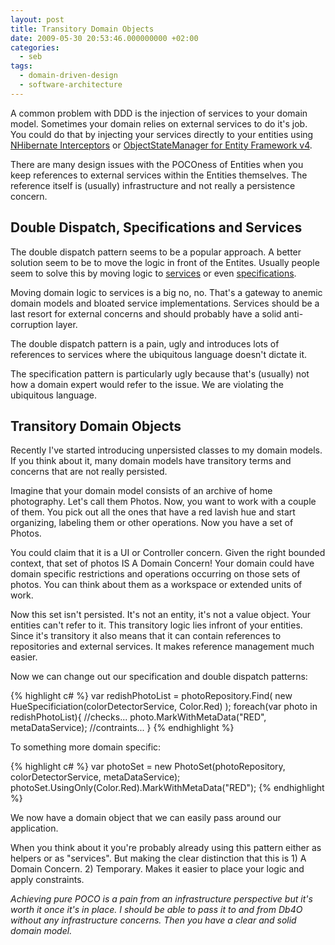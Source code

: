 ```yaml
---
layout: post
title: Transitory Domain Objects
date: 2009-05-30 20:53:46.000000000 +02:00
categories:
  - seb
tags:
  - domain-driven-design
  - software-architecture
---
```

A common problem with DDD is the injection of services to your domain model. Sometimes your domain relies on external services to do it's job. You could do that by injecting your services directly to your entities using <a href="http://www.nhforge.org/doc/nh/en/index.html#manipulatingdata-interceptors">NHibernate Interceptors</a> or <a href="http://rogeralsing.com/2009/05/30/entity-framework-4-entity-dependency-injection/">ObjectStateManager for Entity Framework v4</a>.

There are many design issues with the POCOness of Entities when you keep references to external services within the Entities themselves. The reference itself is (usually) infrastructure and not really a persistence concern.

## Double Dispatch, Specifications and Services
The double dispatch pattern seems to be a popular approach. A better solution seem to be to move the logic in front of the Entites. Usually people seem to solve this by moving logic to <a href="http://devlicio.us/blogs/casey/archive/2009/02/17/ddd-services.aspx">services</a> or even <a href="http://devlicio.us/blogs/casey/archive/2009/03/02/ddd-the-specification-pattern.aspx">specifications</a>.

Moving domain logic to services is a big no, no. That's a gateway to anemic domain models and bloated service implementations. Services should be a last resort for external concerns and should probably have a solid anti-corruption layer.

The double dispatch pattern is a pain, ugly and introduces lots of references to services where the ubiquitous language doesn't dictate it. 

The specification pattern is particularly ugly because that's (usually) not how a domain expert would refer to the issue. We are violating the ubiquitous language.

## Transitory Domain Objects
Recently I've started introducing unpersisted classes to my domain models. If you think about it, many domain models have transitory terms and concerns that are not really persisted.

Imagine that your domain model consists of an archive of home photography. Let's call them Photos. Now, you want to work with a couple of them. You pick out all the ones that have a red lavish hue and start organizing, labeling them or other operations. Now you have a set of Photos.

You could claim that it is a UI or Controller concern. Given the right bounded context, that set of photos IS A Domain Concern! Your domain could have domain specific restrictions and operations occurring on those sets of photos. You can think about them as a workspace or extended units of work.

Now this set isn't persisted. It's not an entity, it's not a value object. Your entities can't refer to it. This transitory logic lies infront of your entities. Since it's transitory it also means that it can contain references to repositories and external services. It makes reference management much easier.

Now we can change out our specification and double dispatch patterns:

{% highlight c# %}
var redishPhotoList = photoRepository.Find(
  new HueSpecificiation(colorDetectorService, Color.Red)
);
foreach(var photo in redishPhotoList){
  //checks...
  photo.MarkWithMetaData("RED", metaDataService);
  //contraints...
}
{% endhighlight %}

To something more domain specific:

{% highlight c# %}
var photoSet = new PhotoSet(photoRepository, colorDetectorService, metaDataService);
photoSet.UsingOnly(Color.Red).MarkWithMetaData("RED");
{% endhighlight %}

We now have a domain object that we can easily pass around our application.

When you think about it you're probably already using this pattern either as helpers or as "services". But making the clear distinction that this is 1) A Domain Concern. 2) Temporary. Makes it easier to place your logic and apply constraints.

*Achieving pure POCO is a pain from an infrastructure perspective but it's worth it once it's in place. I should be able to pass it to and from Db4O without any infrastructure concerns. Then you have a clear and solid domain model.*
